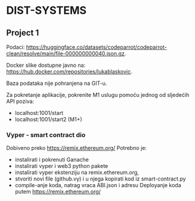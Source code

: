 # DIST-SYSTEMS

## Project 1

Podaci: https://huggingface.co/datasets/codeparrot/codeparrot-clean/resolve/main/file-000000000040.json.gz. 

Docker slike dostupne javno na: https://hub.docker.com/repositories/lukablaskovic. 

Baza podataka nije pohranjena na GIT-u. 
 
Za pokretanje aplikacije, pokrenite M1 uslugu pomoću jednog od sljedećih API poziva:
- localhost:1001/start 
- localhost:1001/start2  (M1+)


### Vyper - smart contract dio
Dobiveno preko https://remix.ethereum.org/
Potrebno je:
- instalirati i pokrenuti Ganache
- instalirati vyper i web3 python pakete
- instalirati vyper ekstenziju na remix.ethereum.org,
- stvoriti novi file (github.vy) i u njega kopirati kod iz smart-contract.py
- compile-anje koda, natrag vraca ABI.json i adresu
Deployanje koda putem https://remix.ethereum.org/
